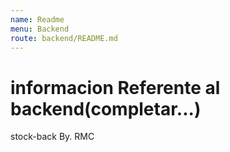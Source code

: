 ```yaml
---
name: Readme
menu: Backend
route: backend/README.md
---
```


# informacion Referente al backend(completar...)

stock-back
By. RMC
